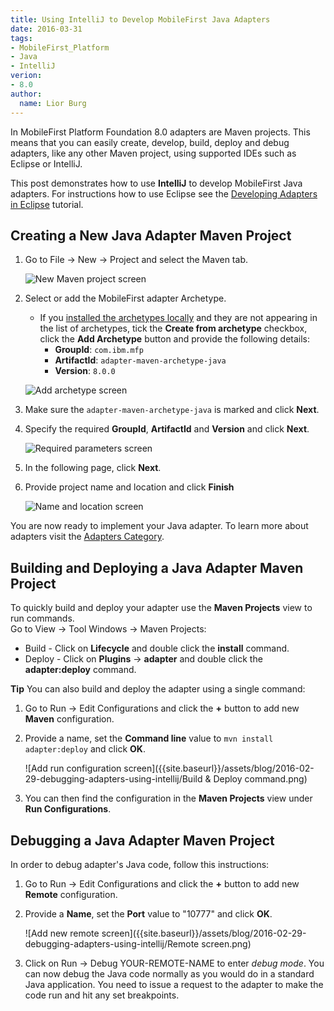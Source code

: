 ```yaml
---
title: Using IntelliJ to Develop MobileFirst Java Adapters
date: 2016-03-31
tags:
- MobileFirst_Platform
- Java
- IntelliJ
verion:
- 8.0
author:
  name: Lior Burg
---
```

In MobileFirst Platform Foundation 8.0 adapters are Maven projects. This means that you can easily create, develop, build, deploy and debug adapters, like any other Maven project, using supported IDEs such as Eclipse or IntelliJ.

This post demonstrates how to use **IntelliJ** to develop MobileFirst Java adapters. For instructions how to use Eclipse see the [Developing Adapters in Eclipse]({{site.baseurl}}/tutorials/en/foundation/8.0/adapters/developing-adapters) tutorial.

## Creating a New Java Adapter Maven Project
1. Go to File → New → Project and select the Maven tab.

    ![New Maven project screen]({{site.baseurl}}/assets/blog/2016-02-29-debugging-adapters-using-intellij/new-project.png)

2. Select or add the MobileFirst adapter Archetype.
    * If you [installed the archetypes locally]({{site.baseurl}}/tutorials/en/foundation/8.0/adapters/creating-adapters/#install-maven) and they are not appearing in the list of archetypes, tick the **Create from archetype** checkbox, click the **Add Archetype** button and provide the following details:
        * **GroupId**: `com.ibm.mfp`
        * **ArtifactId**: `adapter-maven-archetype-java`
        * **Version**: `8.0.0`

    ![Add archetype screen]({{site.baseurl}}/assets/blog/2016-02-29-debugging-adapters-using-intellij/add-archetype.png)

3. Make sure the `adapter-maven-archetype-java` is marked and click **Next**.

4. Specify the required **GroupId**, **ArtifactId** and **Version** and click **Next**.

    ![Required parameters screen]({{site.baseurl}}/assets/blog/2016-02-29-debugging-adapters-using-intellij/project-parameters.png)

5. In the following page, click **Next**.

6. Provide project name and location and click **Finish**

    ![Name and location screen]({{site.baseurl}}/assets/blog/2016-02-29-debugging-adapters-using-intellij/select-project-name-and-location.png)

You are now ready to implement your Java adapter. To learn more about adapters visit the [Adapters Category]({{site.baseurl}}/tutorials/en/foundation/8.0/adapters).

## Building and Deploying a Java Adapter Maven Project
To quickly build and deploy your adapter use the **Maven Projects** view to run commands.  
Go to View → Tool Windows → Maven Projects:

* Build - Click on **Lifecycle** and double click the **install** command.
* Deploy - Click on **Plugins** → **adapter** and double click the **adapter:deploy** command.

<span class="glyphicon glyphicon-info-sign" aria-hidden="true"></span> **Tip** You can also build and deploy the adapter using a single command:

1. Go to Run → Edit Configurations and click the **+** button to add new **Maven** configuration.
2. Provide a name, set the **Command line** value to `mvn install adapter:deploy` and click **OK**.

    ![Add run configuration screen]({{site.baseurl}}/assets/blog/2016-02-29-debugging-adapters-using-intellij/Build & Deploy command.png)

3. You can then find the configuration in the **Maven Projects** view under **Run Configurations**.

## Debugging a Java Adapter Maven Project
In order to debug adapter's Java code, follow this instructions:

1. Go to Run → Edit Configurations and click the **+** button to add new **Remote** configuration.
2. Provide a **Name**, set the **Port** value to "10777" and click **OK**.

    ![Add new remote screen]({{site.baseurl}}/assets/blog/2016-02-29-debugging-adapters-using-intellij/Remote screen.png)

3. Click on Run → Debug YOUR-REMOTE-NAME to enter *debug mode*. You can now debug the Java code normally as you would do in a standard Java application. You need to issue a request to the adapter to make the code run and hit any set breakpoints.
